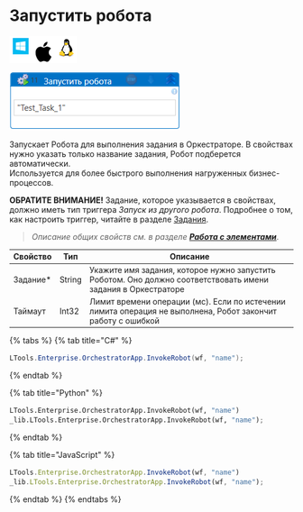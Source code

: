 # Запустить робота

![](<../../../../.gitbook/assets/image (100) (1) (1) (1) (1) (1) (1) (10) (153).png>)

![](<../../../../.gitbook/assets/Запустить робота.png>)

Запускает Робота для выполнения задания в Оркестраторе. В свойствах нужно указать только название задания, Робот подберется автоматически.\
Используется для более быстрого выполнения нагруженных бизнес-процессов.

**ОБРАТИТЕ ВНИМАНИЕ!** Задание, которое указывается в свойствах, должно иметь тип триггера *Запуск из другого робота*.
Подробнее о том, как настроить триггер, читайте в разделе [Задания](https://docs.primo-rpa.ru/primo-rpa/orchestrator/basics/tasks#vidy-triggerov).

> *Описание общих свойств см. в разделе [**Работа с элементами**](https://docs.primo-rpa.ru/primo-rpa/primo-studio/process/elements)*.

| Свойство    | Тип     | Описание                                  |
| ----------- | ------- | ----------------------------------------- |
| Задание\*   | String  | Укажите имя задания, которое нужно запустить Роботом. Оно должно соответствовать имени задания в Оркестраторе |
| Таймаут     | Int32  | Лимит времени операции (мс). Если по истечении лимита операция не выполнена, Робот закончит работу с ошибкой |

{% tabs %}
{% tab title="C#" %}
```csharp
LTools.Enterprise.OrchestratorApp.InvokeRobot(wf, "name");
```
{% endtab %}

{% tab title="Python" %}
```python
LTools.Enterprise.OrchestratorApp.InvokeRobot(wf, "name")
_lib.LTools.Enterprise.OrchestratorApp.InvokeRobot(wf, "name");
```
{% endtab %}

{% tab title="JavaScript" %}
```javascript
LTools.Enterprise.OrchestratorApp.InvokeRobot(wf, "name")
_lib.LTools.Enterprise.OrchestratorApp.InvokeRobot(wf, "name");
```
{% endtab %}
{% endtabs %}
